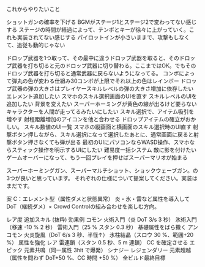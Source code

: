 これからやりたいこと


ショットガンの確率を下げる
BGMがステージ1とステージ2で変わってない感じする
ステージの時間が経過によって、テンポとキーが徐々に上がっていく。これも実装されてない感じする
パイロットインが小さいままで、攻撃もしなくて、追従も動的じゃない

ドロップ武器を1つ取って、その最中に違うドロップ武器を取ると、そのドロップ武器を打ち切ると元のドロップ武器に切り替わる。ここまではOK。でもそのドロップ武器を打ち切ると通常武器に戻らないようになってる。
コンボによって弾丸の色が変わる仕組み30コンボが上限でそれ以上の色はレインボー
ドロップ武器の弾の大きさはプレイヤースキルレベルの弾の大きさ増加に依存したい
エレメント追加したい
スマホのスキル選択画面のUIを直す
スキルレベルのUIを追加したい
背景を変えたい
スーパーホーミングが黄色の線が出るけど要らない
キャラクターを人間が走ってるみたいにしたい
スキル選択で、アイテム吸引を増やす
射程距離増加のアイコンを他と合わせる
ドロップアイテムの確立がおかしい。
スキル数値のUI一覧
スマホの縦画面と横画面のスキル選択時のUI直す
射撃ボタン押しながら、スキル選択になって選択したあとに、通常画面に戻ると射撃ボタン押さなくても弾が出る
最初のUIにパソコンならWASD操作、スマホならスティック操作を明示するUIにしたい
難易度一括システム
敵に影を付けたい
ゲームオーバーになって、もう一回プレイを押せばスーパーマリオが始まる

スーパーホーミングガン、スーパーマルチショット、ショックウェーブガン。の3つが良いと思っています。
それぞれの仕様について提案してください。実装はまだです。



案 C：エレメント型（属性ダメと状態異常）
炎・氷・雷など属性を導入してDoT（継続ダメ）× Crowd Controlの組み合わせを楽しむ方向。

レア度	追加スキル (抜粋)	効果例
コモン	火術入門（炎 DoT 3/s 3 秒）
氷術入門（移速 -10 % 2 秒）
雷術入門（25 % スタン 0.3 秒）	基礎属性をばら撒く
アンコモン	火炎旋風（DoT 6/s 3 秒、半径↑）
氷柱結晶（スロウ 30 %、範囲+20 %）	属性を強化
レア	雷連鎖（スタン 0.5 秒、5 m 連鎖）	CC を確定させる
エピック	元素共鳴（同一属性 3hit で爆発）	シナジー
レジェンダリー	元素超越（属性を問わず DoT+50 %、CC 時間 +50 %）	全ビルド最終目標